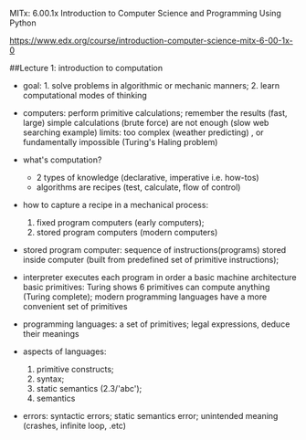 MITx: 6.00.1x Introduction to Computer Science and Programming Using Python

https://www.edx.org/course/introduction-computer-science-mitx-6-00-1x-0

##Lecture 1: introduction to computation
* goal: 1. solve problems in algorithmic or mechanic manners; 2. learn computational modes of thinking
* computers: perform primitive calculations; remember the results (fast, large)
simple calculations (brute force) are not enough (slow web searching example)
limits: too complex (weather predicting) , or fundamentally impossible (Turing's Haling problem)
* what's computation? 
	* 2 types of knowledge (declarative, imperative i.e. how-tos)
	* algorithms are recipes (test, calculate, flow of control)

* how to capture a recipe in a mechanical process: 
	1. fixed program computers (early computers); 
	2. stored program computers (modern computers)

* stored program computer: sequence of instructions(programs) stored inside computer (built from predefined set of primitive instructions);
* interpreter executes each program in order
a basic machine architecture basic primitives: Turing shows 6 primitives can compute anything (Turing complete); modern programming languages have a more convenient set of primitives

* programming languages: a set of primitives; legal expressions, deduce their meanings

* aspects of languages: 
	1. primitive constructs; 
	2. syntax; 
	3. static semantics (2.3/'abc'); 
	4. semantics 
	
* errors: syntactic errors; static semantics error; unintended meaning (crashes, infinite loop, .etc)
